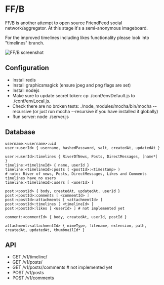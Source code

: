 FF/B
====

FF/B is another attempt to open source FriendFeed social
network/aggregator. At this stage it's a semi-anonymous imageboard.

For the improved timelines including likes functionality please look
into "timelines" branch.

![FF/B screenshot](http://epicmonkey.org/b/ffb_small.png)

Configuration
-------------

- Install redis
- Install graphicsmagick (ensure jpeg and png flags are set)
- Install nodejs
- Make sure to update secret token: cp ./conf/envDefault.js to
  ./conf/envLocal.js.
- Check there are no broken tests: ./node_modules/mocha/bin/mocha
  --recursive (or just run mocha --resursive if you have installed it
  globally)
- Run server: node ./server.js

Database
--------

```
username:<username>:uid
user:<userId> { username, hashedPassword, salt, createdAt, updatedAt }

user:<userId>:timelines { RiverOfNews, Posts, DirectMessages, [name*] }
timeline:<timelineId> { name, userId }
timeline:<timelineId>:posts ( <postId>:<timestamp> )
# note: River of news, Posts, DirectMessages, Likes and Comments timelines have no users
timeline:<timelineId>:users [ <userId> ]

post:<postId> { body, createdAt, updatedAt, userId }
post:<postId>:comments [ <commentId> ]
post:<postId>:attachments [ <attachmentId> ]
post:<postId>:timelines [ <timelineId> ]
post:<postId>:likes [ <userId> ] # not implemented yet

comment:<commentId> { body, createdAt, userId, postId }

attachment:<attachmentId> { mimeType, filename, extension, path, createdAt, updatedAt, thumbnailId* }
```

API
---

- GET /v1/timeline/<username>
- GET /v1/posts/<postId>
- GET /v1/posts/<postId>/comments # not implemented yet
- POST /v1/posts
- POST /v1/comments
